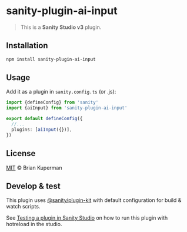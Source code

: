 # sanity-plugin-ai-input

> This is a **Sanity Studio v3** plugin.

## Installation

```sh
npm install sanity-plugin-ai-input
```

## Usage

Add it as a plugin in `sanity.config.ts` (or .js):

```ts
import {defineConfig} from 'sanity'
import {aiInput} from 'sanity-plugin-ai-input'

export default defineConfig({
  //...
  plugins: [aiInput({})],
})
```

## License

[MIT](LICENSE) © Brian Kuperman

## Develop & test

This plugin uses [@sanity/plugin-kit](https://github.com/sanity-io/plugin-kit)
with default configuration for build & watch scripts.

See [Testing a plugin in Sanity Studio](https://github.com/sanity-io/plugin-kit#testing-a-plugin-in-sanity-studio)
on how to run this plugin with hotreload in the studio.
